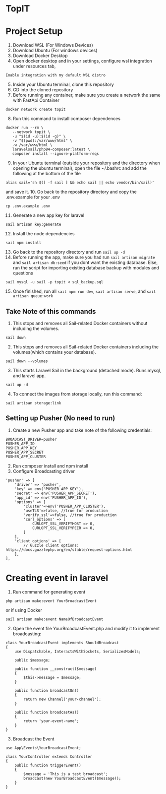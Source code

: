# TopIT 

# Project Setup

1. Download WSL (For Windows Devices)
2. Download Ubuntu (For windows devices)
3. Download Docker Desktop
4. Open docker desktop and in your settings, configure wsl integration under resources tab, 
```
Enable integration with my default WSL distro
```
5. Inside your Ubuntu terminal, clone this repository
6. CD into the cloned repository
7. Before running any container, make sure you create a network the same with FastApi Container
```
docker network create topit
```
8. Run this command to install composer dependences 
```
docker run --rm \
   --network topit \
   -u "$(id -u):$(id -g)" \
   -v "$(pwd):/var/www/html" \
   -w /var/www/html \
   laravelsail/php84-composer:latest \
   composer install --ignore-platform-reqs
```
9. In your Ubuntu terminal (outside your repository and the directory when opening the ubuntu terminal), open the file ~/.bashrc and add the following at the bottom of the file
```
alias sail='sh $([ -f sail ] && echo sail || echo vendor/bin/sail)'
```
and save it.
10. Go back to the repository directory and copy the .env.example for your .env
```
cp .env.example .env
```
11. Generate a new app key for laravel
```
sail artisan key:generate
```
12. Install the node dependencies
```
sail npm install
```
13. Go back to the repository directory and run `sail up -d`
14. Before running the app, make sure you had run `sail artisan migrate` and `sail artisan db:seed` if you dont want the existing database. 
Else, run the script for importing existing database backup with modules and questions
```
sail mysql -u sail -p topit < sql_backup.sql
```
15. Once finished, run all `sail npm run dev`, `sail artisan serve`, and `sail artisan queue:work`


## Take Note of this commands
1. This stops and removes all Sail-related Docker containers without including the volumes.
```
sail down
```
2. This stops and removes all Sail-related Docker containers including the volumes(which contains your database).
```
sail down --volumes
```
3. This starts Laravel Sail in the background (detached mode). Runs mysql, and laravel app.
```
sail up -d
```
4. To connect the images from storage locally, run this command:
```
sail artisan storage:link
```


## Setting up Pusher (No need to run)
1. Create a new Pusher app and take note of the following credentials:
```
BROADCAST_DRIVER=pusher
PUSHER_APP_ID
PUSHER_APP_KEY
PUSHER_APP_SECRET
PUSHER_APP_CLUSTER
```

2. Run composer install and npm install
3. Configure Broadcasting driver

```
'pusher' => [
    'driver' => 'pusher',
    'key' => env('PUSHER_APP_KEY'),
    'secret' => env('PUSHER_APP_SECRET'),
    'app_id' => env('PUSHER_APP_ID'),
    'options' => [
        'cluster'=>env('PUSHER_APP_CLUSTER'),
        'useTLS'=>false, //true for production
        'verify_ssl'=>false, //true for production
        'curl_options' => [
            CURLOPT_SSL_VERIFYHOST => 0,
            CURLOPT_SSL_VERIFYPEER => 0,
        ]
    ],
    'client_options' => [
        // Guzzle client options: https://docs.guzzlephp.org/en/stable/request-options.html
    ],
],
```

# Creating event in laravel 
1. Run command for generating event
```
php artisan make:event YourBroadcastEvent
```
or if using Docker
```
sail artisan make:event NameOfBroadcastEvent
```

2. Open the event file YourBroadcastEvent.php and modify it to implement broadcasting:

```
class YourBroadcastEvent implements ShouldBroadcast
{
    use Dispatchable, InteractsWithSockets, SerializesModels;

    public $message;

    public function __construct($message)
    {
        $this->message = $message;
    }

    public function broadcastOn()
    {
        return new Channel('your-channel');
    }
    
    public function broadcastAs()
    {
        return 'your-event-name';
    }
}
```


3. Broadcast the Event

```
use App\Events\YourBroadcastEvent;

class YourController extends Controller
{
    public function triggerEvent()
    {
        $message = 'This is a test broadcast';
        broadcast(new YourBroadcastEvent($message));
    }
}
```
